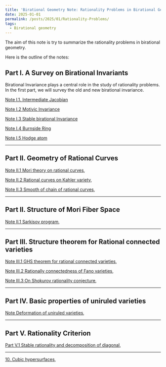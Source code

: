 ```yaml
---
title: 'Birational Geometry Note: Rationality Problems in Birational Geometry'
date: 2025-01-01
permalink: /posts/2025/01/Rationality-Problems/
tags:
  - Birational geometry
---
```


The aim of this note is try to summarize the rationality problems in birational geometry. 

Here is the outline of the notes: 


## Part I. A Survey on Birational Invariants

Birational Invariance plays a central role in the study of rationality problems. In the first part, we will survey the old and new birational invariance. 


[Note I.1. Intermediate Jacobian]()

[Note I.2 Motivic Invariance]()

[Note I.3 Stable birational Invariance]()

[Note I.4 Burnside Ring]()

[Note I.5 Hodge atom]()



---
## Part II. Geometry of Rational Curves

[Note II.1 Mori theory on rational curves](),

[Note II.2 Rational curves on Kahler variety](),

[Note II.3 Smooth of chain of rational curves](),


----
## Part II. Structure of Mori Fiber Space

[Note II.1 Sarkisov program](),



---
## Part III. Structure theorem for Rational connected varieties

[Note III.1 GHS theorem for rational connected varieties](),

[Note III.2 Rationally connectedness of Fano varieties](),

[Note III.3 On Shokurov rationality conjecture](),


---
## Part IV. Basic properties of uniruled varieties

[Note  Deformation of uniruled varieties](),



----
## Part V. Rationality Criterion

[Part V.1 Stable rationality and decomposition of diagonal](),


---


[10. Cubic hypersurfaces](),


